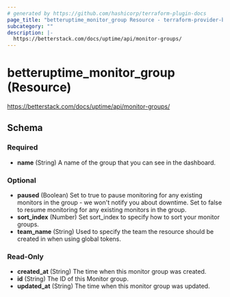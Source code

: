 ```yaml
---
# generated by https://github.com/hashicorp/terraform-plugin-docs
page_title: "betteruptime_monitor_group Resource - terraform-provider-better-uptime"
subcategory: ""
description: |-
  https://betterstack.com/docs/uptime/api/monitor-groups/
---
```


# betteruptime_monitor_group (Resource)

https://betterstack.com/docs/uptime/api/monitor-groups/



<!-- schema generated by tfplugindocs -->
## Schema

### Required

- **name** (String) A name of the group that you can see in the dashboard.

### Optional

- **paused** (Boolean) Set to true to pause monitoring for any existing monitors in the group - we won't notify you about downtime. Set to false to resume monitoring for any existing monitors in the group.
- **sort_index** (Number) Set sort_index to specify how to sort your monitor groups.
- **team_name** (String) Used to specify the team the resource should be created in when using global tokens.

### Read-Only

- **created_at** (String) The time when this monitor group was created.
- **id** (String) The ID of this Monitor group.
- **updated_at** (String) The time when this monitor group was updated.


